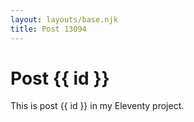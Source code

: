 ```yaml
---
layout: layouts/base.njk
title: Post 13094
---
```


# Post {{ id }}

This is post {{ id }} in my Eleventy project.
